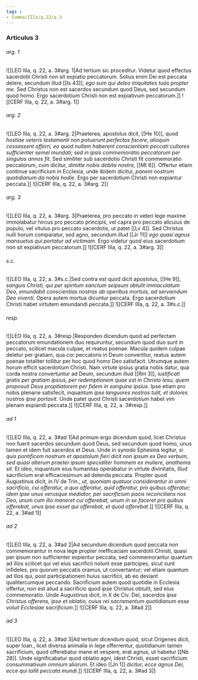 ```yaml
---
tags : 
- Summa/IIIa/q.22/a.3
---
```


### Articulus 3

###### arg. 1
![[LEO IIIa, q. 22, a. 3#arg. 1|Ad tertium sic proceditur. Videtur quod effectus sacerdotii Christi non sit expiatio peccatorum. Solius enim Dei est peccata delere, secundum illud [[Is 43]], *ego sum qui deleo iniquitates tuas propter me*. Sed Christus non est sacerdos secundum quod Deus, sed secundum quod homo. Ergo sacerdotium Christi non est expiativum peccatorum.]]
![[CERF IIIa, q. 22, a. 3#arg. 1]]

###### arg. 2
![[LEO IIIa, q. 22, a. 3#arg. 2|Praeterea, apostolus dicit, [[He 10]], quod *hostiae veteris testamenti non potuerunt perfectos facere, alioquin cessassent offerri, eo quod nullam haberent conscientiam peccati cultores sufficienter semel mundati; sed in ipsis commemoratio peccatorum per singulos annos fit*. Sed similiter sub sacerdotio Christi fit commemoratio peccatorum, cum dicitur, *dimitte nobis debita nostra*, [[Mt 6]]. Offertur etiam continue sacrificium in Ecclesia, unde ibidem dicitur, *panem nostrum quotidianum da nobis hodie*. Ergo per sacerdotium Christi non expiantur peccata.]]
![[CERF IIIa, q. 22, a. 3#arg. 2]]

###### arg. 3
![[LEO IIIa, q. 22, a. 3#arg. 3|Praeterea, pro peccato in veteri lege maxime immolabatur hircus pro peccato principis, vel capra pro peccato alicuius de populo, vel vitulus pro peccato sacerdotis, ut patet [[Lv 4]]. Sed Christus nulli horum comparatur, sed agno, secundum illud [[Jr 11]] *ego quasi agnus mansuetus qui portatur ad victimam*. Ergo videtur quod eius sacerdotium non sit expiativum peccatorum.]]
![[CERF IIIa, q. 22, a. 3#arg. 3]]

###### s.c.
![[LEO IIIa, q. 22, a. 3#s.c.|Sed contra est quod dicit apostolus, [[He 9]], *sanguis Christi, qui per spiritum sanctum seipsum obtulit immaculatum Deo, emundabit conscientias nostras ab operibus mortuis, ad serviendum Deo viventi*. Opera autem mortua dicuntur peccata. Ergo sacerdotium Christi habet virtutem emundandi peccata.]]
![[CERF IIIa, q. 22, a. 3#s.c.]]

###### resp.
![[LEO IIIa, q. 22, a. 3#resp.|Respondeo dicendum quod ad perfectam peccatorum emundationem duo requiruntur, secundum quod duo sunt in peccato, scilicet macula culpae, et reatus poenae. Macula quidem culpae deletur per gratiam, qua cor peccatoris in Deum convertitur, reatus autem poenae totaliter tollitur per hoc quod homo Deo satisfacit. Utrumque autem horum efficit sacerdotium Christi. Nam virtute ipsius gratia nobis datur, qua corda nostra convertuntur ad Deum, secundum illud [[Rm 3]], *iustificati gratis per gratiam ipsius, per redemptionem quae est in Christo Iesu, quem proposuit Deus propitiatorem per fidem in sanguine ipsius*. Ipse etiam pro nobis plenarie satisfecit, inquantum *ipse languores nostros tulit, et dolores nostros ipse portavit*. Unde patet quod Christi sacerdotium habet vim plenam expiandi peccata.]]
![[CERF IIIa, q. 22, a. 3#resp.]]

###### ad 1
![[LEO IIIa, q. 22, a. 3#ad 1|Ad primum ergo dicendum quod, licet Christus non fuerit sacerdos secundum quod Deus, sed secundum quod homo, unus tamen et idem fuit sacerdos et Deus. Unde in synodo Ephesina legitur, *si quis pontificem nostrum et apostolum fieri dicit non ipsum ex Deo verbum, sed quasi alterum praeter ipsum specialiter hominem ex muliere, anathema sit*. Et ideo, inquantum eius humanitas operabatur in virtute divinitatis, illud sacrificium erat efficacissimum ad delenda peccata. Propter quod Augustinus dicit, in IV de Trin., *ut, quoniam quatuor considerantur in omni sacrificio, cui offeratur, a quo offeratur, quid offeratur, pro quibus offeratur; idem ipse unus verusque mediator, per sacrificium pacis reconcilians nos Deo, unum cum illo maneret cui offerebat, unum in se faceret pro quibus offerebat, unus ipse esset qui offerebat, et quod offerebat*.]]
![[CERF IIIa, q. 22, a. 3#ad 1]]

###### ad 2
![[LEO IIIa, q. 22, a. 3#ad 2|Ad secundum dicendum quod peccata non commemorantur in nova lege propter inefficaciam sacerdotii Christi, quasi per ipsum non sufficienter expientur peccata, sed commemorantur quantum ad illos scilicet qui vel eius sacrificii nolunt esse participes, sicut sunt infideles, pro quorum peccatis oramus, ut convertantur; vel etiam quantum ad illos qui, post participationem huius sacrificii, ab eo deviant qualitercumque peccando. Sacrificium autem quod quotidie in Ecclesia offertur, non est aliud a sacrificio quod ipse Christus obtulit, sed eius commemoratio. Unde Augustinus dicit, in X de Civ. Dei, *sacerdos ipse Christus offerens, ipse et oblatio, cuius rei sacramentum quotidianum esse voluit Ecclesiae sacrificium*.]]
![[CERF IIIa, q. 22, a. 3#ad 2]]

###### ad 3
![[LEO IIIa, q. 22, a. 3#ad 3|Ad tertium dicendum quod, sicut Origenes dicit, super Ioan., licet diversa animalia in lege offerrentur, quotidianum tamen sacrificium, quod offerebatur mane et vespere, erat agnus, ut habetur [[Nb 28]]. Unde significabatur quod oblatio agni, idest Christi, esset sacrificium consummativum omnium aliorum. Et ideo [[Jn 1]] dicitur, *ecce agnus Dei, ecce qui tollit peccata mundi*.]]
![[CERF IIIa, q. 22, a. 3#ad 3]]

